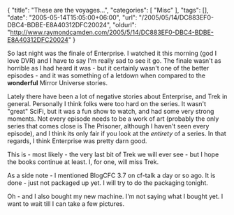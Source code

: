 {
	"title": "These are the voyages...",
	"categories": [
		"Misc"
	],
	"tags": [],
	"date": "2005-05-14T15:05:00+06:00",
	"url": "/2005/05/14/DC883EF0-DBC4-BDBE-E8A40312DFC20024",
	"oldurl": "http://www.raymondcamden.com/2005/5/14/DC883EF0-DBC4-BDBE-E8A40312DFC20024"
}

So last night was the finale of Enterprise. I watched it this morning (god I love DVR) and I have to say I'm really sad to see it go. The finale wasn't as horrible as I had heard it was - but it certainly wasn't one of the better episodes - and it was something of a letdown when compared to the <b>wonderful</b> Mirror Universe stories. 

Lately there have been a lot of negative stories about Enterprise, and Trek in general. Personally I think folks were too hard on the series. It wasn't "great" SciFi, but it was a fun show to watch, and had some very strong moments. Not every episode needs to be a work of art (probably the only series that comes close is The Prisoner, although I haven't seen every episode), and I think its only fair if you look at the <i>entirety</i> of a series. In that regards, I think Enterprise was pretty darn good. 

This is - most likely - the very last bit of Trek we will ever see - but I hope the books continue at least. I, for one, will miss Trek. 

As a side note - I mentioned BlogCFC 3.7 on cf-talk a day or so ago. It is done - just not packaged up yet. I will try to do the packaging tonight. 

Oh - and I also bought my new machine. I'm not saying what I bought yet. I want to wait till I can take a few pictures.